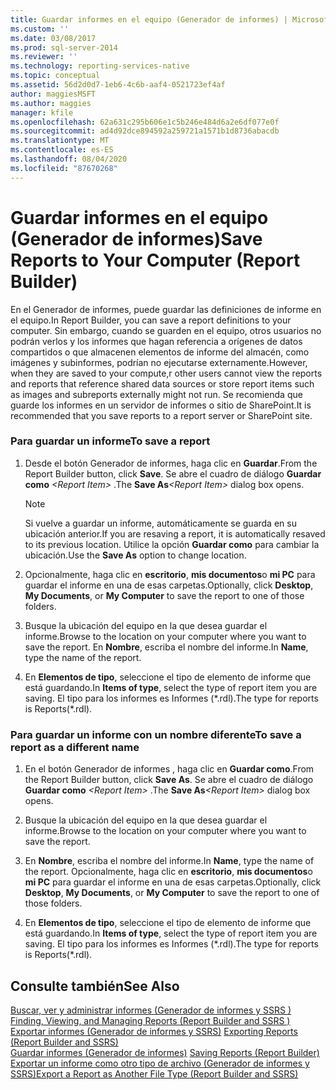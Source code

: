 ```yaml
---
title: Guardar informes en el equipo (Generador de informes) | Microsoft Docs
ms.custom: ''
ms.date: 03/08/2017
ms.prod: sql-server-2014
ms.reviewer: ''
ms.technology: reporting-services-native
ms.topic: conceptual
ms.assetid: 56d2d0d7-1eb6-4c6b-aaf4-0521723ef4af
author: maggiesMSFT
ms.author: maggies
manager: kfile
ms.openlocfilehash: 62a631c295b606e1c5b246e484d6a2e6df077e0f
ms.sourcegitcommit: ad4d92dce894592a259721a1571b1d8736abacdb
ms.translationtype: MT
ms.contentlocale: es-ES
ms.lasthandoff: 08/04/2020
ms.locfileid: "87670268"
---
```

# <a name="save-reports-to-your-computer-report-builder"></a><span data-ttu-id="f5647-102">Guardar informes en el equipo (Generador de informes)</span><span class="sxs-lookup"><span data-stu-id="f5647-102">Save Reports to Your Computer (Report Builder)</span></span>
  <span data-ttu-id="f5647-103">En el Generador de informes, puede guardar las definiciones de informe en el equipo.</span><span class="sxs-lookup"><span data-stu-id="f5647-103">In Report Builder, you can save a report definitions to your computer.</span></span> <span data-ttu-id="f5647-104">Sin embargo, cuando se guarden en el equipo, otros usuarios no podrán verlos y los informes que hagan referencia a orígenes de datos compartidos o que almacenen elementos de informe del almacén, como imágenes y subinformes, podrían no ejecutarse externamente.</span><span class="sxs-lookup"><span data-stu-id="f5647-104">However, when they are saved to your compute,r other users cannot view the reports and reports that reference shared data sources or store report items such as images and subreports externally might not run.</span></span> <span data-ttu-id="f5647-105">Se recomienda que guarde los informes en un servidor de informes o sitio de SharePoint.</span><span class="sxs-lookup"><span data-stu-id="f5647-105">It is recommended that you save reports to a report server or SharePoint site.</span></span>  
  
### <a name="to-save-a-report"></a><span data-ttu-id="f5647-106">Para guardar un informe</span><span class="sxs-lookup"><span data-stu-id="f5647-106">To save a report</span></span>  
  
1.  <span data-ttu-id="f5647-107">Desde el botón Generador de informes, haga clic en **Guardar**.</span><span class="sxs-lookup"><span data-stu-id="f5647-107">From the Report Builder button, click **Save**.</span></span> <span data-ttu-id="f5647-108">Se abre el cuadro de diálogo **Guardar como** _\<Report Item>_ .</span><span class="sxs-lookup"><span data-stu-id="f5647-108">The **Save As**_\<Report Item>_ dialog box opens.</span></span>  
  
    > [!NOTE]  
    >  <span data-ttu-id="f5647-109">Si vuelve a guardar un informe, automáticamente se guarda en su ubicación anterior.</span><span class="sxs-lookup"><span data-stu-id="f5647-109">If you are resaving a report, it is automatically resaved to its previous location.</span></span> <span data-ttu-id="f5647-110">Utilice la opción **Guardar como** para cambiar la ubicación.</span><span class="sxs-lookup"><span data-stu-id="f5647-110">Use the **Save As** option to change location.</span></span>  
  
2.  <span data-ttu-id="f5647-111">Opcionalmente, haga clic en **escritorio**, **mis documentos**o **mi PC** para guardar el informe en una de esas carpetas.</span><span class="sxs-lookup"><span data-stu-id="f5647-111">Optionally, click **Desktop**, **My Documents**, or **My Computer** to save the report to one of those folders.</span></span>  
  
3.  <span data-ttu-id="f5647-112">Busque la ubicación del equipo en la que desea guardar el informe.</span><span class="sxs-lookup"><span data-stu-id="f5647-112">Browse to the location on your computer where you want to save the report.</span></span> <span data-ttu-id="f5647-113">En **Nombre**, escriba el nombre del informe.</span><span class="sxs-lookup"><span data-stu-id="f5647-113">In **Name**, type the name of the report.</span></span>  
  
4.  <span data-ttu-id="f5647-114">En **Elementos de tipo**, seleccione el tipo de elemento de informe que está guardando.</span><span class="sxs-lookup"><span data-stu-id="f5647-114">In **Items of type**, select the type of report item you are saving.</span></span> <span data-ttu-id="f5647-115">El tipo para los informes es Informes (\*.rdl).</span><span class="sxs-lookup"><span data-stu-id="f5647-115">The type for reports is Reports(\*.rdl).</span></span>  
  
### <a name="to-save-a-report-as-a-different-name"></a><span data-ttu-id="f5647-116">Para guardar un informe con un nombre diferente</span><span class="sxs-lookup"><span data-stu-id="f5647-116">To save a report as a different name</span></span>  
  
1.  <span data-ttu-id="f5647-117">En el botón Generador de informes , haga clic en **Guardar como**.</span><span class="sxs-lookup"><span data-stu-id="f5647-117">From the Report Builder button, click **Save As**.</span></span> <span data-ttu-id="f5647-118">Se abre el cuadro de diálogo **Guardar como** _\<Report Item>_ .</span><span class="sxs-lookup"><span data-stu-id="f5647-118">The **Save As**_\<Report Item>_ dialog box opens.</span></span>  
  
2.  <span data-ttu-id="f5647-119">Busque la ubicación del equipo en la que desea guardar el informe.</span><span class="sxs-lookup"><span data-stu-id="f5647-119">Browse to the location on your computer where you want to save the report.</span></span>  
  
3.  <span data-ttu-id="f5647-120">En **Nombre**, escriba el nombre del informe.</span><span class="sxs-lookup"><span data-stu-id="f5647-120">In **Name**, type the name of the report.</span></span> <span data-ttu-id="f5647-121">Opcionalmente, haga clic en **escritorio**, **mis documentos**o **mi PC** para guardar el informe en una de esas carpetas.</span><span class="sxs-lookup"><span data-stu-id="f5647-121">Optionally, click **Desktop**, **My Documents**, or **My Computer** to save the report to one of those folders.</span></span>  
  
4.  <span data-ttu-id="f5647-122">En **Elementos de tipo**, seleccione el tipo de elemento de informe que está guardando.</span><span class="sxs-lookup"><span data-stu-id="f5647-122">In **Items of type**, select the type of report item you are saving.</span></span> <span data-ttu-id="f5647-123">El tipo para los informes es Informes (\*.rdl).</span><span class="sxs-lookup"><span data-stu-id="f5647-123">The type for reports is Reports(\*.rdl).</span></span>  
  
## <a name="see-also"></a><span data-ttu-id="f5647-124">Consulte también</span><span class="sxs-lookup"><span data-stu-id="f5647-124">See Also</span></span>  
 <span data-ttu-id="f5647-125">[Buscar, ver y administrar informes &#40;Generador de informes y SSRS &#41;](report-builder/finding-viewing-and-managing-reports-report-builder-and-ssrs.md) </span><span class="sxs-lookup"><span data-stu-id="f5647-125">[Finding, Viewing, and Managing Reports &#40;Report Builder and SSRS &#41;](report-builder/finding-viewing-and-managing-reports-report-builder-and-ssrs.md) </span></span>  
 <span data-ttu-id="f5647-126">[Exportar informes &#40;Generador de informes y SSRS&#41;](report-builder/export-reports-report-builder-and-ssrs.md) </span><span class="sxs-lookup"><span data-stu-id="f5647-126">[Exporting Reports &#40;Report Builder and SSRS&#41;](report-builder/export-reports-report-builder-and-ssrs.md) </span></span>  
 <span data-ttu-id="f5647-127">[Guardar informes &#40;Generador de informes&#41;](report-builder/saving-reports-report-builder.md) </span><span class="sxs-lookup"><span data-stu-id="f5647-127">[Saving Reports &#40;Report Builder&#41;](report-builder/saving-reports-report-builder.md) </span></span>  
 [<span data-ttu-id="f5647-128">Exportar un informe como otro tipo de archivo &#40;Generador de informes y SSRS&#41;</span><span class="sxs-lookup"><span data-stu-id="f5647-128">Export a Report as Another File Type &#40;Report Builder and SSRS&#41;</span></span>](../../2014/reporting-services/export-a-report-as-another-file-type-report-builder-and-ssrs.md)  
  
  
